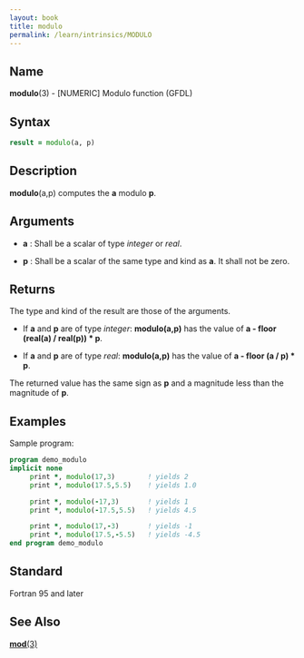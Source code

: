 ```yaml
---
layout: book
title: modulo
permalink: /learn/intrinsics/MODULO
---
```

## __Name__

__modulo__(3) - \[NUMERIC\] Modulo function
(GFDL)

## __Syntax__
```fortran
result = modulo(a, p)
```
## __Description__

__modulo__(a,p) computes the __a__ modulo __p__.

## __Arguments__

  - __a__
    : Shall be a scalar of type _integer_ or _real_.

  - __p__
    : Shall be a scalar of the same type and kind as __a__. It shall not be
      zero.

## __Returns__

The type and kind of the result are those of the arguments.

  - If __a__ and __p__ are of type _integer_: __modulo(a,p)__ has the value of __a -
    floor (real(a) / real(p)) \* p__.

  - If __a__ and __p__ are of type _real_: __modulo(a,p)__ has the value of __a -
    floor (a / p) \* p__.

The returned value has the same sign as __p__ and a magnitude less than the
magnitude of __p__.

## __Examples__

Sample program:

```fortran
program demo_modulo
implicit none
     print *, modulo(17,3)        ! yields 2
     print *, modulo(17.5,5.5)    ! yields 1.0

     print *, modulo(-17,3)       ! yields 1
     print *, modulo(-17.5,5.5)   ! yields 4.5

     print *, modulo(17,-3)       ! yields -1
     print *, modulo(17.5,-5.5)   ! yields -4.5
end program demo_modulo
```

## __Standard__

Fortran 95 and later

## __See Also__

[__mod__(3)](MOD)
